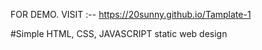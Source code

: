 
FOR DEMO. VISIT :--   https://20sunny.github.io/Tamplate-1


#Simple HTML, CSS, JAVASCRIPT static web design
